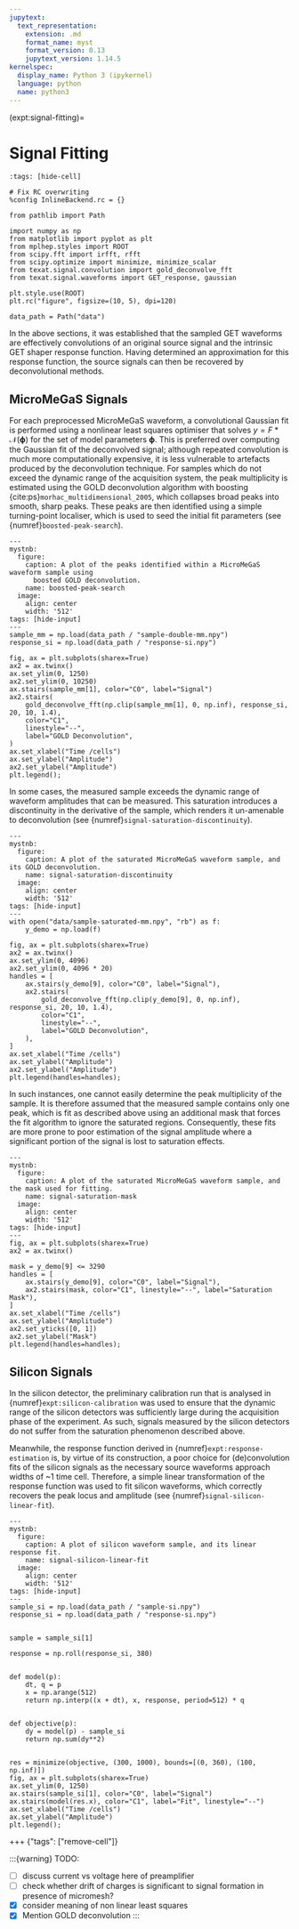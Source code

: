 ```yaml
---
jupytext:
  text_representation:
    extension: .md
    format_name: myst
    format_version: 0.13
    jupytext_version: 1.14.5
kernelspec:
  display_name: Python 3 (ipykernel)
  language: python
  name: python3
---
```


(expt:signal-fitting)=
# Signal Fitting

```{code-cell} ipython3
:tags: [hide-cell]

# Fix RC overwriting
%config InlineBackend.rc = {}

from pathlib import Path

import numpy as np
from matplotlib import pyplot as plt
from mplhep.styles import ROOT
from scipy.fft import irfft, rfft
from scipy.optimize import minimize, minimize_scalar
from texat.signal.convolution import gold_deconvolve_fft
from texat.signal.waveforms import GET_response, gaussian

plt.style.use(ROOT)
plt.rc("figure", figsize=(10, 5), dpi=120)

data_path = Path("data")
```

In the above sections, it was established that the sampled GET waveforms are effectively convolutions of an original source signal and the intrinsic GET shaper response function. Having determined an approximation for this response function, the source signals can then be recovered by deconvolutional methods. 

## MicroMeGaS Signals
For each preprocessed MicroMeGaS waveform, a convolutional Gaussian fit is performed using a nonlinear least squares optimiser that solves $y = F * \mathcal{N}(\boldsymbol{\phi})$ for the set of model parameters $\boldsymbol{\phi}$. This is preferred over computing the Gaussian fit of the deconvolved signal; although repeated convolution is much more computationally expensive, it is less vulnerable to artefacts produced by the deconvolution technique. For samples which do not exceed the dynamic range of the acquisition system, the peak multiplicity is estimated using the GOLD deconvolution algorithm with boosting {cite:ps}`morhac_multidimensional_2005`, which collapses broad peaks into smooth, sharp peaks. These peaks are then identified using a simple turning-point localiser, which is used to seed the initial fit parameters (see {numref}`boosted-peak-search`).

```{code-cell} ipython3
---
mystnb:
  figure:
    caption: A plot of the peaks identified within a MicroMeGaS waveform sample using
      boosted GOLD deconvolution.
    name: boosted-peak-search
  image:
    align: center
    width: '512'
tags: [hide-input]
---
sample_mm = np.load(data_path / "sample-double-mm.npy")
response_si = np.load(data_path / "response-si.npy")

fig, ax = plt.subplots(sharex=True)
ax2 = ax.twinx()
ax.set_ylim(0, 1250)
ax2.set_ylim(0, 10250)
ax.stairs(sample_mm[1], color="C0", label="Signal")
ax2.stairs(
    gold_deconvolve_fft(np.clip(sample_mm[1], 0, np.inf), response_si, 20, 10, 1.4),
    color="C1",
    linestyle="--",
    label="GOLD Deconvolution",
)
ax.set_xlabel("Time /cells")
ax.set_ylabel("Amplitude")
ax2.set_ylabel("Amplitude")
plt.legend();
```

In some cases, the measured sample exceeds the dynamic range of waveform amplitudes that can be measured. This saturation introduces a discontinuity in the derivative of the sample, which renders it un-amenable to deconvolution (see {numref}`signal-saturation-discontinuity`).

```{code-cell} ipython3
---
mystnb:
  figure:
    caption: A plot of the saturated MicroMeGaS waveform sample, and its GOLD deconvolution.
    name: signal-saturation-discontinuity
  image:
    align: center
    width: '512'
tags: [hide-input]
---
with open("data/sample-saturated-mm.npy", "rb") as f:
    y_demo = np.load(f)

fig, ax = plt.subplots(sharex=True)
ax2 = ax.twinx()
ax.set_ylim(0, 4096)
ax2.set_ylim(0, 4096 * 20)
handles = [
    ax.stairs(y_demo[9], color="C0", label="Signal"),
    ax2.stairs(
        gold_deconvolve_fft(np.clip(y_demo[9], 0, np.inf), response_si, 20, 10, 1.4),
        color="C1",
        linestyle="--",
        label="GOLD Deconvolution",
    ),
]
ax.set_xlabel("Time /cells")
ax.set_ylabel("Amplitude")
ax2.set_ylabel("Amplitude")
plt.legend(handles=handles);
```

In such instances, one cannot easily determine the peak multiplicity of the sample. It is therefore assumed that the measured sample contains only one peak, which is fit as described above using an additional mask that forces the fit algorithm to ignore the saturated regions. Consequently, these fits are more prone to poor estimation of the signal amplitude where a significant portion of the signal is lost to saturation effects.

```{code-cell} ipython3
---
mystnb:
  figure:
    caption: A plot of the saturated MicroMeGaS waveform sample, and the mask used for fitting.
    name: signal-saturation-mask
  image:
    align: center
    width: '512'
tags: [hide-input]
---
fig, ax = plt.subplots(sharex=True)
ax2 = ax.twinx()

mask = y_demo[9] <= 3290
handles = [
    ax.stairs(y_demo[9], color="C0", label="Signal"),
    ax2.stairs(mask, color="C1", linestyle="--", label="Saturation Mask"),
]
ax.set_xlabel("Time /cells")
ax.set_ylabel("Amplitude")
ax2.set_yticks([0, 1])
ax2.set_ylabel("Mask")
plt.legend(handles=handles);
```

## Silicon Signals

In the silicon detector, the preliminary calibration run that is analysed in {numref}`expt:silicon-calibration` was used to ensure that the dynamic range of the silicon detectors was sufficiently large during the acquisition phase of the experiment. As such, signals measured by the silicon detectors do not suffer from the saturation phenomenon described above.

Meanwhile, the response function derived in {numref}`expt:response-estimation` is, by virtue of its construction, a poor choice for (de)convolution fits of the silicon signals as the necessary source waveforms approach widths of ~1 time cell. Therefore, a simple linear transformation of the response function was used to fit silicon waveforms, which correctly recovers the peak locus and amplitude (see {numref}`signal-silicon-linear-fit`).

```{code-cell} ipython3
---
mystnb:
  figure:
    caption: A plot of silicon waveform sample, and its linear response fit.
    name: signal-silicon-linear-fit
  image:
    align: center
    width: '512'
tags: [hide-input]
---
sample_si = np.load(data_path / "sample-si.npy")
response_si = np.load(data_path / "response-si.npy")


sample = sample_si[1]

response = np.roll(response_si, 380)


def model(p):
    dt, q = p
    x = np.arange(512)
    return np.interp((x + dt), x, response, period=512) * q


def objective(p):
    dy = model(p) - sample_si
    return np.sum(dy**2)


res = minimize(objective, (300, 1000), bounds=[(0, 360), (100, np.inf)])
fig, ax = plt.subplots(sharex=True)
ax.set_ylim(0, 1250)
ax.stairs(sample_si[1], color="C0", label="Signal")
ax.stairs(model(res.x), color="C1", label="Fit", linestyle="--")
ax.set_xlabel("Time /cells")
ax.set_ylabel("Amplitude")
plt.legend();
```

+++ {"tags": ["remove-cell"]}

:::{warning}
TODO: 
- [ ] discuss current vs voltage here of preamplifier
- [ ] check whether drift of charges is significant to signal formation in presence of micromesh?
- [x] consider meaning of non linear least squares
- [x] Mention GOLD deconvolution
:::
